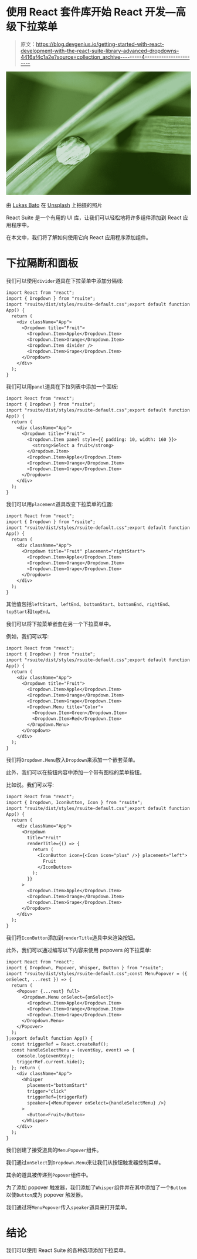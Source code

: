 # 使用 React 套件库开始 React 开发—高级下拉菜单

> 原文：<https://blog.devgenius.io/getting-started-with-react-development-with-the-react-suite-library-advanced-dropdowns-4416af4c1a2e?source=collection_archive---------4----------------------->

![](img/4e9499ab6a38ddd0459c881bfb524e0a.png)

由 [Lukas Bato](https://unsplash.com/@lks_bt?utm_source=medium&utm_medium=referral) 在 [Unsplash](https://unsplash.com?utm_source=medium&utm_medium=referral) 上拍摄的照片

React Suite 是一个有用的 UI 库，让我们可以轻松地将许多组件添加到 React 应用程序中。

在本文中，我们将了解如何使用它向 React 应用程序添加组件。

# 下拉隔断和面板

我们可以使用`divider`道具在下拉菜单中添加分隔线:

```
import React from "react";
import { Dropdown } from "rsuite";
import "rsuite/dist/styles/rsuite-default.css";export default function App() {
  return (
    <div className="App">
      <Dropdown title="Fruit">
        <Dropdown.Item>Apple</Dropdown.Item>
        <Dropdown.Item>Orange</Dropdown.Item>
        <Dropdown.Item divider />
        <Dropdown.Item>Grape</Dropdown.Item>
      </Dropdown>
    </div>
  );
}
```

我们可以用`panel`道具在下拉列表中添加一个面板:

```
import React from "react";
import { Dropdown } from "rsuite";
import "rsuite/dist/styles/rsuite-default.css";export default function App() {
  return (
    <div className="App">
      <Dropdown title="Fruit">
        <Dropdown.Item panel style={{ padding: 10, width: 160 }}>
          <strong>Select a fruit</strong>
        </Dropdown.Item>
        <Dropdown.Item>Apple</Dropdown.Item>
        <Dropdown.Item>Orange</Dropdown.Item>
        <Dropdown.Item>Grape</Dropdown.Item>
      </Dropdown>
    </div>
  );
}
```

我们可以用`placement`道具改变下拉菜单的位置:

```
import React from "react";
import { Dropdown } from "rsuite";
import "rsuite/dist/styles/rsuite-default.css";export default function App() {
  return (
    <div className="App">
      <Dropdown title="Fruit" placement="rightStart">
        <Dropdown.Item>Apple</Dropdown.Item>
        <Dropdown.Item>Orange</Dropdown.Item>
        <Dropdown.Item>Grape</Dropdown.Item>
      </Dropdown>
    </div>
  );
}
```

其他值包括`leftStart`、`leftEnd`、`bottomStart`、`bottomEnd`、`rightEnd`、`topStart`和`topEnd`。

我们可以将下拉菜单嵌套在另一个下拉菜单中。

例如，我们可以写:

```
import React from "react";
import { Dropdown } from "rsuite";
import "rsuite/dist/styles/rsuite-default.css";export default function App() {
  return (
    <div className="App">
      <Dropdown title="Fruit">
        <Dropdown.Item>Apple</Dropdown.Item>
        <Dropdown.Item>Orange</Dropdown.Item>
        <Dropdown.Item>Grape</Dropdown.Item>
        <Dropdown.Menu title="Color">
          <Dropdown.Item>Green</Dropdown.Item>
          <Dropdown.Item>Red</Dropdown.Item>
        </Dropdown.Menu>
      </Dropdown>
    </div>
  );
}
```

我们将`Dropdown.Menu`放入`Dropdown`来添加一个嵌套菜单。

此外，我们可以在按钮内容中添加一个带有图标的菜单按钮。

比如说。我们可以写:

```
import React from "react";
import { Dropdown, IconButton, Icon } from "rsuite";
import "rsuite/dist/styles/rsuite-default.css";export default function App() {
  return (
    <div className="App">
      <Dropdown
        title="Fruit"
        renderTitle={() => {
          return (
            <IconButton icon={<Icon icon="plus" />} placement="left">
              Fruit
            </IconButton>
          );
        }}
      >
        <Dropdown.Item>Apple</Dropdown.Item>
        <Dropdown.Item>Orange</Dropdown.Item>
        <Dropdown.Item>Grape</Dropdown.Item>
      </Dropdown>
    </div>
  );
}
```

我们将`IconButton`添加到`renderTitle`道具中来渲染按钮。

此外，我们可以通过编写以下内容来使用 popovers 的下拉菜单:

```
import React from "react";
import { Dropdown, Popover, Whisper, Button } from "rsuite";
import "rsuite/dist/styles/rsuite-default.css";const MenuPopover = ({ onSelect, ...rest }) => {
  return (
    <Popover {...rest} full>
      <Dropdown.Menu onSelect={onSelect}>
        <Dropdown.Item>Apple</Dropdown.Item>
        <Dropdown.Item>Orange</Dropdown.Item>
        <Dropdown.Item>Grape</Dropdown.Item>
      </Dropdown.Menu>
    </Popover>
  );
};export default function App() {
  const triggerRef = React.createRef();
  const handleSelectMenu = (eventKey, event) => {
    console.log(eventKey);
    triggerRef.current.hide();
  }; return (
    <div className="App">
      <Whisper
        placement="bottomStart"
        trigger="click"
        triggerRef={triggerRef}
        speaker={<MenuPopover onSelect={handleSelectMenu} />}
      >
        <Button>Fruit</Button>
      </Whisper>
    </div>
  );
}
```

我们创建了接受道具的`MenuPopover`组件。

我们通过`onSelect`到`Dropdown.Menu`来让我们从按钮触发器控制菜单。

其余的道具被传递到`Popover`组件中。

为了添加 popover 触发器，我们添加了`Whisper`组件并在其中添加了一个`Button`以使`Button`成为 popover 触发器。

我们通过将`MenuPopover`传入`speaker`道具来打开菜单。

# 结论

我们可以使用 React Suite 的各种选项添加下拉菜单。